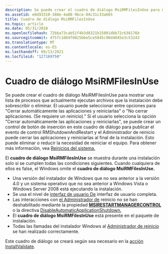 ```yaml
---
description: Se puede crear el cuadro de diálogo MsiRMFilesInUse para mostrar una lista de procesos que actualmente ejecutan archivos que la instalación debe sobrescribir o eliminar.
ms.assetid: e8d93310-388e-4a08-9bce-04c31c33a665
title: Cuadro de diálogo MsiRMFilesInUse
ms.topic: article
ms.date: 05/31/2018
ms.openlocfilehash: 72bba73cab51f4b3d8321b15001dbb72c638176b
ms.sourcegitcommit: d75fc10b9f0825bbe5ce5045c90d4045e3c53243
ms.translationtype: MT
ms.contentlocale: es-ES
ms.lasthandoff: 09/13/2021
ms.locfileid: "127169750"
---
```

# <a name="msirmfilesinuse-dialog"></a>Cuadro de diálogo MsiRMFilesInUse

Se puede crear el cuadro de diálogo MsiRMFilesInUse para mostrar una lista de procesos que actualmente ejecutan archivos que la instalación debe sobrescribir o eliminar. El usuario puede seleccionar entre opciones para "Cerrar automáticamente las aplicaciones y reiniciarlas" o "No cerrar aplicaciones. (Se requiere un reinicio)." Si el usuario selecciona la opción "Cerrar automáticamente las aplicaciones y reiniciarlas", se puede crear un control de botón de [](../rstmgr/restart-manager-portal.md) inserción en este cuadro de diálogo para publicar el evento de control RMShutdownAndRestart y el Administrador de reinicio puede cerrar las aplicaciones y reiniciarlas al final de la instalación. Esto puede eliminar o reducir la necesidad de reiniciar el equipo. Para obtener más información, vea [Reinicios del sistema.](system-reboots.md)

El **cuadro de diálogo MsiRMFilesInUse** se muestra durante una instalación solo si se cumplen todas las condiciones siguientes. Cuando cualquiera de ellos es false, el Windows omite el **cuadro de diálogo MsiRMFilesInUse.**

-   Una versión del instalador de Windows que no sea anterior a la versión 4.0 y un sistema operativo que no sea anterior a Windows Vista o Windows Server 2008 está ejecutando la instalación.
-   Se usa el nivel de [interfaz de usuario De](user-interface-levels.md) interfaz de usuario completa.
-   Las interacciones con [el Administrador de](../rstmgr/restart-manager-portal.md) reinicio no se han deshabilitado mediante la propiedad [**MSIRESTARTMANAGERCONTROL**](msirestartmanagercontrol.md) o la directiva [DisableAutomaticApplicationShutdown.](disableautomaticapplicationshutdown.md)
-   El **cuadro de diálogo MsiRMFilesInUse** está presente en el paquete de instalación.
-   Todas las llamadas del instalador Windows al [Administrador de reinicio](../rstmgr/restart-manager-portal.md) se han realizado correctamente.

Este cuadro de diálogo se creará según sea necesario en la [acción InstallValidate](installvalidate-action.md).

 

 
